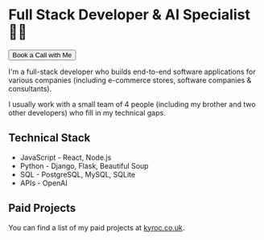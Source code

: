 <link rel="stylesheet" type="text/css" href="./index.css">

<h1>Full Stack Developer & AI Specialist 🦾🦿</h1>

<a href='https://kyroc.co.uk/call'><button>Book a Call with Me</button></a>

<p>I'm a full-stack developer who builds end-to-end software applications for various companies (including e-commerce stores, software companies & consultants).</p>
<p>I usually work with a small team of 4 people (including my brother and two other developers) who fill in my technical gaps.</p>

<h2>Technical Stack</h2>

<ul>
  <li>JavaScript - React, Node.js</li>
  <li>Python - Django, Flask, Beautiful Soup</li>
  <li>SQL - PostgreSQL, MySQL, SQLite</li>
  <li>APIs - OpenAI</li>
</ul>

<h2>Paid Projects</h2>

<p>You can find a list of my paid projects at <a href='https://kyroc.co.uk/projects'>kyroc.co.uk</a>.</p>

